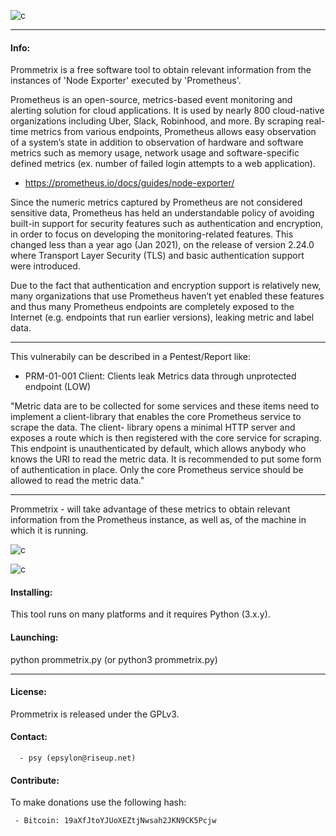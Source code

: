 
![c](https://03c8.net/images/prommetrix_banner.png)

----------

#### Info:
 
 Prommetrix is a free software tool to obtain relevant information from the instances of 'Node Exporter' executed by 'Prometheus'.

 Prometheus is an open-source, metrics-based event monitoring and alerting solution for cloud applications. It is used by nearly 800 cloud-native organizations including Uber, Slack, Robinhood, and more. By scraping real-time metrics from various endpoints, Prometheus allows easy observation of a system’s state in addition to observation of hardware and software metrics such as memory usage, network usage and software-specific defined metrics (ex. number of failed login attempts to a web application).

 - https://prometheus.io/docs/guides/node-exporter/

 Since the numeric metrics captured by Prometheus are not considered sensitive data, Prometheus has held an understandable policy of avoiding built-in support for security features such as authentication and encryption, in order to focus on developing the monitoring-related features. This changed less than a year ago (Jan 2021), on the release of version 2.24.0 where Transport Layer Security (TLS) and basic authentication support were introduced.

 Due to the fact that authentication and encryption support is relatively new, many organizations that use Prometheus haven’t yet enabled these features and thus many Prometheus endpoints are completely exposed to the Internet (e.g. endpoints that run earlier versions), leaking metric and label data.

 ----------

 This vulnerabily can be described in a Pentest/Report like: 

 - PRM-01-001 Client: Clients leak Metrics data through unprotected endpoint (LOW)

 "Metric data are to be collected for some services and these items need to implement a
client-library that enables the core Prometheus service to scrape the data. The client-
library opens a minimal HTTP server and exposes a route which is then registered with
the core service for scraping. This endpoint is unauthenticated by default, which allows
anybody who knows the URI to read the metric data. It is recommended to put some
form of authentication in place. Only the core Prometheus service should be allowed to
read the metric data."

 ----------

 Prommetrix - will take advantage of these metrics to obtain relevant information from the Prometheus instance, as well as, of the machine in which it is running.

![c](https://03c8.net/images/prommetrix_poc.png)

![c](https://03c8.net/images/prommetrix_poc2.png)

#### Installing:

 This tool runs on many platforms and it requires Python (3.x.y).

#### Launching:
  
 python prommetrix.py (or python3 prommetrix.py)

----------

#### License:

 Prommetrix is released under the GPLv3.

#### Contact:

      - psy (epsylon@riseup.net)

#### Contribute: 

 To make donations use the following hash:
  
     - Bitcoin: 19aXfJtoYJUoXEZtjNwsah2JKN9CK5Pcjw

